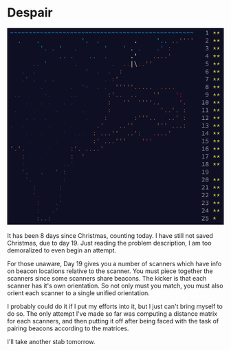 # Despair

![Sadness.](_posts/adventofcode2021-47stars.png)

It has been 8 days since Christmas, counting today. I have still not saved Christmas, due to day 19. Just reading the problem description, I am too demoralized to even begin an attempt.

For those unaware, Day 19 gives you a number of scanners which have info on beacon locations relative to the scanner. You must piece together the scanners since some scanners share beacons. The kicker is that each scanner has it's own orientation. So not only must you match, you must also orient each scanner to a single unified orientation.

I probably could do it if I put my efforts into it, but I just can't bring myself to do so. The only attempt I've made so far was computing a distance matrix for each scanners, and then putting it off after being faced with the task of pairing beacons according to the matrices.

I'll take another stab tomorrow.
